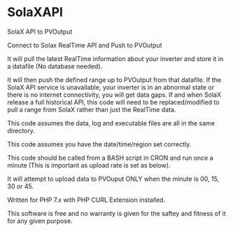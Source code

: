 # SolaXAPI
SolaX API to PVOutput

Connect to Solax RealTime API and Push to PVOutput

It will pull the latest RealTime information about your inverter and store it in a datafile (No database needed).

It will then push the defined range up to PVOutput from that datafile. If the SolaX API service is unavailable, your inverter is
in an abnormal state or there is no internet connectivity, you will get data gaps. If and when SolaX release a full
historical API, this code will need to be replaced/modified to pull a range from SolaX rather than just the RealTime data.

This code assumes the data, log and executable files are all in the same directory.

This code assumes you have the date/time/region set correctly.

This code should be called from a BASH script in CRON and run once a minute (This is important as upload rate is set as below).

It will attempt to upload data to PVOuput ONLY when the minute is 00, 15, 30 or 45.

Written for PHP 7.x with PHP CURL Extension installed.

This software is free and no warranty is given for the saftey and fitness of it for any given purpose.

